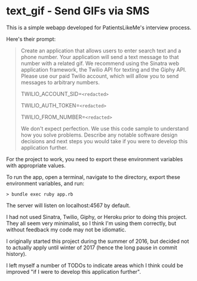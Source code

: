 # text_gif - Send GIFs via SMS

This is a simple webapp developed for PatientsLikeMe's interview process.

Here's their prompt:

> Create an application that allows users to enter search text and a phone number. Your application will send a text message to that number with a related gif. We recommend using the Sinatra web application framework, the Twilio API for texting and the Giphy API. Please use our paid Twilio account, which will allow you to send messages to arbitrary numbers.
>
> TWILIO\_ACCOUNT\_SID=`<redacted>`
>
> TWILIO\_AUTH\_TOKEN=`<redacted>`
>
> TWILIO\_FROM\_NUMBER=`<redacted>`
>
> We don't expect perfection. We use this code sample to understand how you solve problems. Describe any notable software design decisions and next steps you would take if you were to develop this application further.

For the project to work, you need to export these environment variables with appropriate values.

To run the app, open a terminal, navigate to the directory, export these environment variables, and run:

`> bundle exec ruby app.rb`

The server will listen on localhost:4567 by default.

I had not used Sinatra, Twilio, Giphy, or Heroku prior to doing this project. They all seem very minimalist, so I think I'm using them correctly, but without feedback my code may not be idiomatic.

I originally started this project during the summer of 2016, but decided not to actually apply until winter of 2017 (hence the long pause in commit history).

I left myself a number of TODOs to indicate areas which I think could be improved "if I were to develop this application further".
